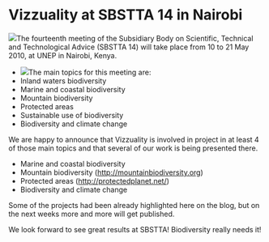 <!--
slug: vizzuality-at-sbstta-14-in-nairobi
date: Tue May 11 2010 12:41:00 GMT+0100 (BST)
tags: SBSTTA, conventions, new projects
title: Vizzuality at SBSTTA 14 in Nairobi
id: 589382728
link: http://blog.vizzuality.com/post/589382728/vizzuality-at-sbstta-14-in-nairobi
raw: {"blog_name":"vizzuality","id":589382728,"post_url":"http://blog.vizzuality.com/post/589382728/vizzuality-at-sbstta-14-in-nairobi","slug":"vizzuality-at-sbstta-14-in-nairobi","type":"text","date":"2010-05-11 11:41:00 GMT","timestamp":1273578060,"state":"published","format":"html","reblog_key":"68YaZ6Co","tags":["SBSTTA","conventions","new projects"],"short_url":"http://tmblr.co/ZQVgQyZ8KH8","highlighted":[],"note_count":0,"title":"Vizzuality at SBSTTA 14 in Nairobi","body":"<p><img align=\"right\" src=\"http://www.cbd.int/iyb/images/iyb-2010-logo-220-en.jpg?width=155\" width=\"155\" height=\"60\"/>The fourteenth meeting of the Subsidiary Body on Scientific, Technical and Technological Advice (SBSTTA 14) will take place from 10 to 21 May 2010, at UNEP in Nairobi, Kenya.</p>\n<ul><li><img src=\"http://www.ifpma.org/fileadmin/templates/news_and_publications/images/images_webnews/thumbs_news/logos/cbd_logo_2008.png\" align=\"right\" width=\"100\" height=\"127\"/>The main topics for this meeting are:</li>\n<li>Inland waters biodiversity</li>\n<li>Marine and coastal biodiversity</li>\n<li>Mountain biodiversity</li>\n<li>Protected areas</li>\n<li>Sustainable use of biodiversity</li>\n<li>Biodiversity and climate change</li>\n</ul><p>We are happy to announce that Vizzuality is involved in project in at least 4 of those main topics and that several of our work is being presented there.</p>\n<ul><li>Marine and coastal biodiversity</li>\n<li>Mountain biodiversity (<a href=\"http://mountainbiodiversity.org\">http://mountainbiodiversity.org</a>)</li>\n<li>Protected areas (<a href=\"http://protectedplanet.net/\">http://protectedplanet.net/</a>)</li>\n<li>Biodiversity and climate change</li>\n</ul><p>Some of the projects had been already highlighted here on the blog, but on the next weeks more and more will get published.</p>\n<p>We look forward to see great results at SBSTTA! Biodiversity really needs it!</p>","reblog":{"tree_html":"","comment":"<p><img align=\"right\" src=\"http://www.cbd.int/iyb/images/iyb-2010-logo-220-en.jpg?width=155\" width=\"155\" height=\"60\">The fourteenth meeting of the Subsidiary Body on Scientific, Technical and Technological Advice (SBSTTA 14) will take place from 10 to 21 May 2010, at UNEP in Nairobi, Kenya.</p>\n<ul><li><img src=\"http://www.ifpma.org/fileadmin/templates/news_and_publications/images/images_webnews/thumbs_news/logos/cbd_logo_2008.png\" align=\"right\" width=\"100\" height=\"127\">The main topics for this meeting are:</li>\n<li>Inland waters biodiversity</li>\n<li>Marine and coastal biodiversity</li>\n<li>Mountain biodiversity</li>\n<li>Protected areas</li>\n<li>Sustainable use of biodiversity</li>\n<li>Biodiversity and climate change</li>\n</ul><p>We are happy to announce that Vizzuality is involved in project in at least 4 of those main topics and that several of our work is being presented there.</p>\n<ul><li>Marine and coastal biodiversity</li>\n<li>Mountain biodiversity (<a href=\"http://mountainbiodiversity.org\">http://mountainbiodiversity.org</a>)</li>\n<li>Protected areas (<a href=\"http://protectedplanet.net/\">http://protectedplanet.net/</a>)</li>\n<li>Biodiversity and climate change</li>\n</ul><p>Some of the projects had been already&nbsp;highlighted&nbsp;here on the blog, but on the next weeks more and more will get published.</p>\n<p>We look forward to see great results at SBSTTA! Biodiversity really needs it!</p>"},"trail":[{"blog":{"name":"vizzuality","theme":{"avatar_shape":"square","background_color":"#FAFAFA","body_font":"Helvetica Neue","header_bounds":"","header_image":"http://assets.tumblr.com/images/default_header/optica_pattern_09.png?_v=abe6f565397f54e880c2b76e6fc2022e","header_image_focused":"http://assets.tumblr.com/images/default_header/optica_pattern_09_focused_v3.png?_v=abe6f565397f54e880c2b76e6fc2022e","header_image_scaled":"http://assets.tumblr.com/images/default_header/optica_pattern_09_focused_v3.png?_v=abe6f565397f54e880c2b76e6fc2022e","header_stretch":true,"link_color":"#529ECC","show_avatar":true,"show_description":true,"show_header_image":true,"show_title":true,"title_color":"#444444","title_font":"Gibson","title_font_weight":"bold"}},"post":{"id":"589382728"},"content":"<p><img align=\"right\" src=\"http://www.cbd.int/iyb/images/iyb-2010-logo-220-en.jpg?width=155\" width=\"155\" height=\"60\">The fourteenth meeting of the Subsidiary Body on Scientific, Technical and Technological Advice (SBSTTA 14) will take place from 10 to 21 May 2010, at UNEP in Nairobi, Kenya.</p>\n<ul><li><img src=\"http://www.ifpma.org/fileadmin/templates/news_and_publications/images/images_webnews/thumbs_news/logos/cbd_logo_2008.png\" align=\"right\" width=\"100\" height=\"127\">The main topics for this meeting are:</li>\n<li>Inland waters biodiversity</li>\n<li>Marine and coastal biodiversity</li>\n<li>Mountain biodiversity</li>\n<li>Protected areas</li>\n<li>Sustainable use of biodiversity</li>\n<li>Biodiversity and climate change</li>\n</ul><p>We are happy to announce that Vizzuality is involved in project in at least 4 of those main topics and that several of our work is being presented there.</p>\n<ul><li>Marine and coastal biodiversity</li>\n<li>Mountain biodiversity (<a href=\"http://mountainbiodiversity.org\">http://mountainbiodiversity.org</a>)</li>\n<li>Protected areas (<a href=\"http://protectedplanet.net/\">http://protectedplanet.net/</a>)</li>\n<li>Biodiversity and climate change</li>\n</ul><p>Some of the projects had been already highlighted here on the blog, but on the next weeks more and more will get published.</p>\n<p>We look forward to see great results at SBSTTA! Biodiversity really needs it!</p>","content_raw":"<p><img align=\"right\" src=\"http://www.cbd.int/iyb/images/iyb-2010-logo-220-en.jpg?width=155\" width=\"155\" height=\"60\">The fourteenth meeting of the Subsidiary Body on Scientific, Technical and Technological Advice (SBSTTA 14) will take place from 10 to 21 May 2010, at UNEP in Nairobi, Kenya.</p>\r\n<ul><li><img src=\"http://www.ifpma.org/fileadmin/templates/news_and_publications/images/images_webnews/thumbs_news/logos/cbd_logo_2008.png\" align=\"right\" width=\"100\" height=\"127\">The main topics for this meeting are:</li>\r\n<li>Inland waters biodiversity</li>\r\n<li>Marine and coastal biodiversity</li>\r\n<li>Mountain biodiversity</li>\r\n<li>Protected areas</li>\r\n<li>Sustainable use of biodiversity</li>\r\n<li>Biodiversity and climate change</li>\r\n</ul><p>We are happy to announce that Vizzuality is involved in project in at least 4 of those main topics and that several of our work is being presented there.</p>\r\n<ul><li>Marine and coastal biodiversity</li>\r\n<li>Mountain biodiversity (<a href=\"http://mountainbiodiversity.org\">http://mountainbiodiversity.org</a>)</li>\r\n<li>Protected areas (<a href=\"http://protectedplanet.net/\">http://protectedplanet.net/</a>)</li>\r\n<li>Biodiversity and climate change</li>\r\n</ul><p>Some of the projects had been already&nbsp;highlighted&nbsp;here on the blog, but on the next weeks more and more will get published.</p>\r\n<p>We look forward to see great results at SBSTTA! Biodiversity really needs it!</p>","is_current_item":true,"is_root_item":true}]}
publish: 2010-05-011
-->


Vizzuality at SBSTTA 14 in Nairobi
==================================

![](http://www.cbd.int/iyb/images/iyb-2010-logo-220-en.jpg?width=155)The
fourteenth meeting of the Subsidiary Body on Scientific, Technical and
Technological Advice (SBSTTA 14) will take place from 10 to 21 May 2010,
at UNEP in Nairobi, Kenya.

-   ![](http://www.ifpma.org/fileadmin/templates/news_and_publications/images/images_webnews/thumbs_news/logos/cbd_logo_2008.png)The
    main topics for this meeting are:
-   Inland waters biodiversity
-   Marine and coastal biodiversity
-   Mountain biodiversity
-   Protected areas
-   Sustainable use of biodiversity
-   Biodiversity and climate change

We are happy to announce that Vizzuality is involved in project in at
least 4 of those main topics and that several of our work is being
presented there.

-   Marine and coastal biodiversity
-   Mountain biodiversity (<http://mountainbiodiversity.org>)
-   Protected areas (<http://protectedplanet.net/>)
-   Biodiversity and climate change

Some of the projects had been already highlighted here on the blog, but
on the next weeks more and more will get published.

We look forward to see great results at SBSTTA! Biodiversity really
needs it!

